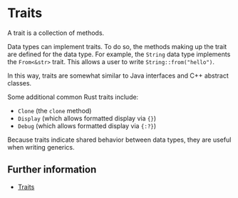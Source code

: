 # Traits

A trait is a collection of methods.

Data types can implement traits. To do so, the methods making up the
trait are defined for the data type. For example, the `String` data
type implements the `From<&str>` trait. This allows a user to write
`String::from("hello")`.

In this way, traits are somewhat similar to Java interfaces and C++ abstract classes.

Some additional common Rust traits include:
- `Clone` (the `clone` method)
- `Display` (which allows formatted display via `{}`)
- `Debug` (which allows formatted display via `{:?}`)

Because traits indicate shared behavior between data types, they are useful when writing generics.


## Further information

- [Traits](https://doc.rust-lang.org/book/ch10-02-traits.html)
